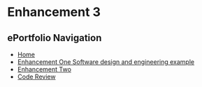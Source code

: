 # Enhancement 3
## ePortfolio Navigation
- [Home](index.md)
- [Enhancement One Software design and engineering example](enhancement_1.md)
- [Enhancement Two](enhancement_2.md)
- [Code Review](code_review.md)
